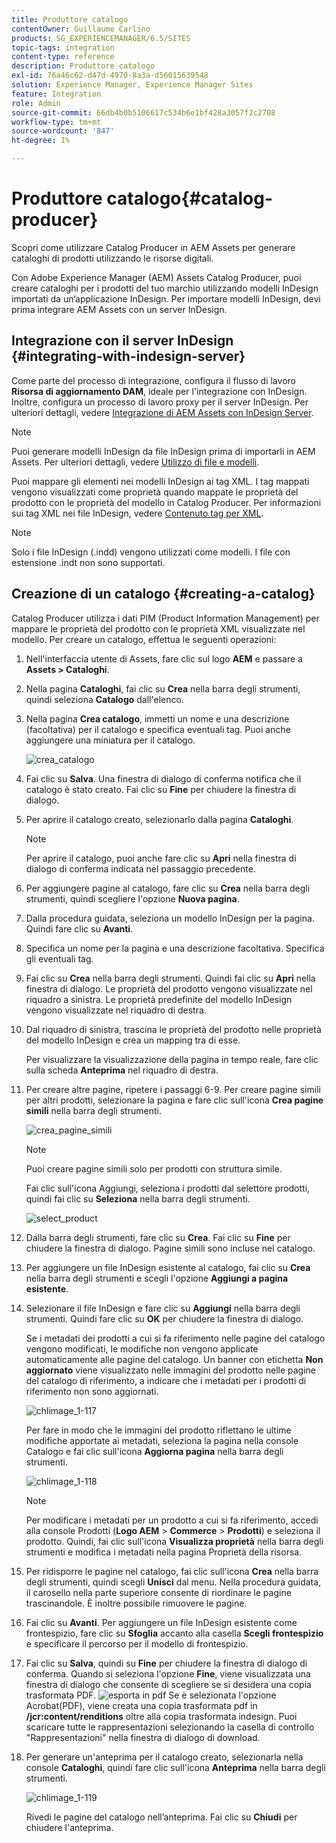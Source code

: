 ```yaml
---
title: Produttore catalogo
contentOwner: Guillaume Carlino
products: SG_EXPERIENCEMANAGER/6.5/SITES
topic-tags: integration
content-type: reference
description: Produttore catalogo
exl-id: 76a46c62-d47d-4970-8a3a-d56015639548
solution: Experience Manager, Experience Manager Sites
feature: Integration
role: Admin
source-git-commit: 66db4b0b5106617c534b6e1bf428a3057f2c2708
workflow-type: tm+mt
source-wordcount: '847'
ht-degree: 1%

---
```


# Produttore catalogo{#catalog-producer}

Scopri come utilizzare Catalog Producer in AEM Assets per generare cataloghi di prodotti utilizzando le risorse digitali.

Con Adobe Experience Manager (AEM) Assets Catalog Producer, puoi creare cataloghi per i prodotti del tuo marchio utilizzando modelli InDesign importati da un’applicazione InDesign. Per importare modelli InDesign, devi prima integrare AEM Assets con un server InDesign.

## Integrazione con il server InDesign {#integrating-with-indesign-server}

Come parte del processo di integrazione, configura il flusso di lavoro **Risorsa di aggiornamento DAM**, ideale per l&#39;integrazione con InDesign. Inoltre, configura un processo di lavoro proxy per il server InDesign. Per ulteriori dettagli, vedere [Integrazione di AEM Assets con InDesign Server](/help/assets/indesign.md).

>[!NOTE]
>
>Puoi generare modelli InDesign da file InDesign prima di importarli in AEM Assets. Per ulteriori dettagli, vedere [Utilizzo di file e modelli](https://helpx.adobe.com/indesign/using/files-templates.html).
>
>Puoi mappare gli elementi nei modelli InDesign ai tag XML. I tag mappati vengono visualizzati come proprietà quando mappate le proprietà del prodotto con le proprietà del modello in Catalog Producer. Per informazioni sui tag XML nei file InDesign, vedere [Contenuto tag per XML](https://helpx.adobe.com/indesign/using/tagging-content-xml.html).

>[!NOTE]
>
>Solo i file InDesign (.indd) vengono utilizzati come modelli. I file con estensione .indt non sono supportati.

## Creazione di un catalogo {#creating-a-catalog}

Catalog Producer utilizza i dati PIM (Product Information Management) per mappare le proprietà del prodotto con le proprietà XML visualizzate nel modello. Per creare un catalogo, effettua le seguenti operazioni:

1. Nell&#39;interfaccia utente di Assets, fare clic sul logo **AEM** e passare a **Assets > Cataloghi**.
1. Nella pagina **Cataloghi**, fai clic su **Crea** nella barra degli strumenti, quindi seleziona **Catalogo** dall&#39;elenco.
1. Nella pagina **Crea catalogo**, immetti un nome e una descrizione (facoltativa) per il catalogo e specifica eventuali tag. Puoi anche aggiungere una miniatura per il catalogo.

   ![crea_catalogo](assets/create_catalog.png)

1. Fai clic su **Salva**. Una finestra di dialogo di conferma notifica che il catalogo è stato creato. Fai clic su **Fine** per chiudere la finestra di dialogo.
1. Per aprire il catalogo creato, selezionarlo dalla pagina **Cataloghi**.

   >[!NOTE]
   >
   >Per aprire il catalogo, puoi anche fare clic su **Apri** nella finestra di dialogo di conferma indicata nel passaggio precedente.

1. Per aggiungere pagine al catalogo, fare clic su **Crea** nella barra degli strumenti, quindi scegliere l&#39;opzione **Nuova pagina**.
1. Dalla procedura guidata, seleziona un modello InDesign per la pagina. Quindi fare clic su **Avanti**.
1. Specifica un nome per la pagina e una descrizione facoltativa. Specifica gli eventuali tag.
1. Fai clic su **Crea** nella barra degli strumenti. Quindi fai clic su **Apri** nella finestra di dialogo. Le proprietà del prodotto vengono visualizzate nel riquadro a sinistra. Le proprietà predefinite del modello InDesign vengono visualizzate nel riquadro di destra.
1. Dal riquadro di sinistra, trascina le proprietà del prodotto nelle proprietà del modello InDesign e crea un mapping tra di esse.

   Per visualizzare la visualizzazione della pagina in tempo reale, fare clic sulla scheda **Anteprima** nel riquadro di destra.

1. Per creare altre pagine, ripetere i passaggi 6-9. Per creare pagine simili per altri prodotti, selezionare la pagina e fare clic sull&#39;icona **Crea pagine simili** nella barra degli strumenti.

   ![crea_pagine_simili](assets/create_similar_pages.png)

   >[!NOTE]
   >
   >Puoi creare pagine simili solo per prodotti con struttura simile.

   Fai clic sull&#39;icona Aggiungi, seleziona i prodotti dal selettore prodotti, quindi fai clic su **Seleziona** nella barra degli strumenti.

   ![select_product](assets/select_product.png)

1. Dalla barra degli strumenti, fare clic su **Crea**. Fai clic su **Fine** per chiudere la finestra di dialogo. Pagine simili sono incluse nel catalogo.
1. Per aggiungere un file InDesign esistente al catalogo, fai clic su **Crea** nella barra degli strumenti e scegli l&#39;opzione **Aggiungi a pagina esistente**.
1. Selezionare il file InDesign e fare clic su **Aggiungi** nella barra degli strumenti. Quindi fare clic su **OK** per chiudere la finestra di dialogo.

   Se i metadati dei prodotti a cui si fa riferimento nelle pagine del catalogo vengono modificati, le modifiche non vengono applicate automaticamente alle pagine del catalogo. Un banner con etichetta **Non aggiornato** viene visualizzato nelle immagini del prodotto nelle pagine del catalogo di riferimento, a indicare che i metadati per i prodotti di riferimento non sono aggiornati.

   ![chlimage_1-117](assets/chlimage_1-117a.png)

   Per fare in modo che le immagini del prodotto riflettano le ultime modifiche apportate ai metadati, seleziona la pagina nella console Catalogo e fai clic sull&#39;icona **Aggiorna pagina** nella barra degli strumenti.

   ![chlimage_1-118](assets/chlimage_1-118a.png)

   >[!NOTE]
   >
   >Per modificare i metadati per un prodotto a cui si fa riferimento, accedi alla console Prodotti (**Logo AEM** > **Commerce** > **Prodotti**) e seleziona il prodotto. Quindi, fai clic sull&#39;icona **Visualizza proprietà** nella barra degli strumenti e modifica i metadati nella pagina Proprietà della risorsa.

1. Per ridisporre le pagine nel catalogo, fai clic sull&#39;icona **Crea** nella barra degli strumenti, quindi scegli **Unisci** dal menu. Nella procedura guidata, il carosello nella parte superiore consente di riordinare le pagine trascinandole. È inoltre possibile rimuovere le pagine.

1. Fai clic su **Avanti**. Per aggiungere un file InDesign esistente come frontespizio, fare clic su **Sfoglia** accanto alla casella **Scegli frontespizio** e specificare il percorso per il modello di frontespizio.
1. Fai clic su **Salva**, quindi su **Fine** per chiudere la finestra di dialogo di conferma.
Quando si seleziona l&#39;opzione **Fine**, viene visualizzata una finestra di dialogo che consente di scegliere se si desidera una copia trasformata PDF.
   ![esporta in pdf](assets/CatalogPDF.png)
Se è selezionata l&#39;opzione Acrobat(PDF), viene creata una copia trasformata pdf in **/jcr:content/renditions** oltre alla copia trasformata indesign. Puoi scaricare tutte le rappresentazioni selezionando la casella di controllo &quot;Rappresentazioni&quot; nella finestra di dialogo di download.

1. Per generare un&#39;anteprima per il catalogo creato, selezionarla nella console **Cataloghi**, quindi fare clic sull&#39;icona **Anteprima** nella barra degli strumenti.

   ![chlimage_1-119](assets/chlimage_1-119a.png)

   Rivedi le pagine del catalogo nell’anteprima. Fai clic su **Chiudi** per chiudere l&#39;anteprima.
